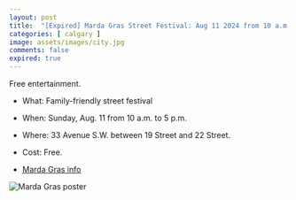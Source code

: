 ```yaml
---
layout: post
title:  "[Expired] Marda Gras Street Festival: Aug 11 2024 from 10 a.m. to 5 p.m"
categories: [ calgary ]
image: assets/images/city.jpg
comments: false
expired: true
---
```


Free entertainment.

- What: Family-friendly street festival
- When: Sunday, Aug. 11 from 10 a.m. to 5 p.m.
- Where: 33 Avenue S.W. between 19 Street and 22 Street.
- Cost: Free.

- [Marda Gras info](https://www.visitmardaloop.com/mardagras/)


![Marda Gras poster](https://www.visitmardaloop.com/wp-content/uploads/2024/01/Marda-Gras-Calgary-Festival.jpg)




